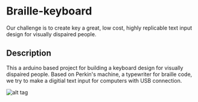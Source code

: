 Braille-keyboard
================

Our challenge is to create key a great, low cost, highly replicable text input design for visually dispaired people.

Description
-----------

This a arduino based project for building a keyboard design for visually dispaired people. Based on Perkin's machine, a typewriter for braille code, we try to make a digitial text input for computers with USB connection.

![alt tag](http://www.bbc.co.uk/ahistoryoftheworld/static/v1.0/ic/iclarge/historyworld-webapp/user/a/ahowpeople/object/zpXP5G0aRa-TGPHiPa4Q3A/asset/1)
